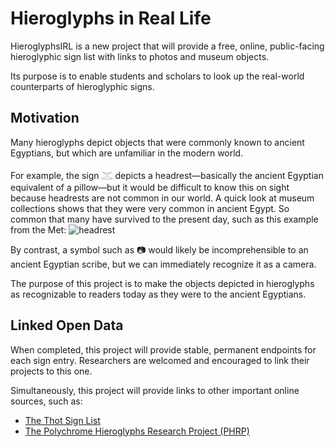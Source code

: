 # Hieroglyphs in Real Life

HieroglyphsIRL is a new project that will provide a free, online, public-facing hieroglyphic sign list with links to photos and museum objects.

Its purpose is to enable students and scholars to look up the real-world counterparts of hieroglyphic signs.

## Motivation

Many hieroglyphs depict objects that were commonly known to ancient Egyptians, but which are unfamiliar in the modern world.

For example, the sign 𓊫 depicts a headrest—basically the ancient Egyptian equivalent of a pillow—but it would be difficult to know this on sight because headrests are not common in our world. A quick look at museum collections shows that they were very common in ancient Egypt. So common that many have survived to the present day, such as this example from the Met:
![headrest](https://collectionapi.metmuseum.org/api/collection/v1/iiif/549018/1712596/main-image)

By contrast, a symbol such as 📷 would likely be incomprehensible to an ancient Egyptian scribe, but we can immediately recognize it as a camera.

The purpose of this project is to make the objects depicted in hieroglyphs as recognizable to readers today as they were to the ancient Egyptians.

## Linked Open Data

When completed, this project will provide stable, permanent endpoints for each sign entry. Researchers are welcomed and encouraged to link their projects to this one.

Simultaneously, this project will provide links to other important online sources, such as:

- [The Thot Sign List](https://thotsignlist.org)
- [The Polychrome Hieroglyphs Research Project (PHRP)](https://www.phrp.be)
